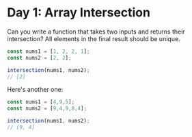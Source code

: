 # Day 1: Array Intersection

Can you write a function that takes two inputs and returns their intersection? All elements in the final result should be unique.

```javascript
const nums1 = [1, 2, 2, 1];
const nums2 = [2, 2];

intersection(nums1, nums2);
// [2]
```

Here's another one:

```javascript
const nums1 = [4,9,5];
const nums2 = [9,4,9,8,4];

intersection(nums1, nums2);
// [9, 4]
```

